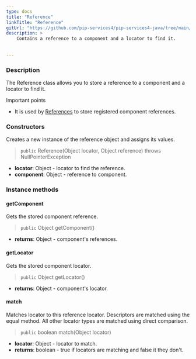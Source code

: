 ```yaml
---
type: docs
title: "Reference"
linkTitle: "Reference"
gitUrl: "https://github.com/pip-services4/pip-services4-java/tree/main/pip-services4-components-java"
description: >
    Contains a reference to a component and a locator to find it.
    
 
---
```


### Description

The Reference class allows you to store a reference to a component and a locator to find it.

Important points

- It is used by [References](../references) to store registered component references.

### Constructors
Creates a new instance of the reference object and assigns its values.

> `public` Reference(Object locator, Object reference) throws NullPointerException

- **locator**: Object - locator to find the reference. 
- **component**: Object - reference to component.

###  Instance methods

#### getComponent
Gets the stored component reference.    

> `public` Object getComponent()

- **returns**: Object - component's references.


#### getLocator
Gets the stored component locator. 

> `public` Object getLocator()

- **returns**: Object - component's locator.

#### match
Matches locator to this reference locator.
Descriptors are matched using the equal method.
All other locator types are matched using direct comparison.

> `public` boolean match(Object locator)

- **locator**: Object - locator to match. 
- **returns**: boolean - true if locators are matching and false it they don't.


